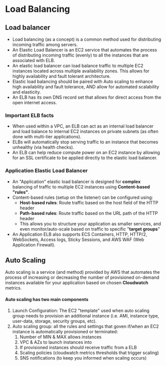 # Load Balancing

## Load balancer

* Load balancing \(as a concept\) is a common method used for distributing incoming traffic among servers.
* An Elastic Load Balancer is an EC2 service that automates the process of distributing incoming traffic \(evenly\) to all the instances that are associated with ELB.
* An elastic load balancer can load balance traffic to multiple EC2 instances located across multiple availability zones. This allows for highly availability and fault tolerant architecture.
* Elastic load balancing should be paired with Auto scaling to enhance high availability and fault tolerance, AND allow for automated scalability and elasticity.
* An ELB has its own DNS record set that allows for direct access from the open internet access.

### Important ELB facts

* When used within a VPC, an ELB can act as an internal load balancer and load balance to internal EC2 instances on private subnets \(as often done with multi-tier applications\).
* ELBs will automatically stop serving traffic to an instance that becomes unhealthy \(via health checks\).
* An ELB can help reduce compute power on an EC2 instance by allowing for an SSL certificate to be applied directly to the elastic load balancer.

### Application Elastic Load Balancer 

* An "Application" elastic load balancer is designed for **complex** balancing of traffic to multiple EC2 instances using **Content-based "rules"**.
* Content-based rules \(setup on the listener\) can be configured using:
  * **Host-based rules**: Route traffic based on the host field of the HTTP header
  * **Path-based rules**: Route traffic based on the URL path of the HTTP header
  * This allows you to structure your application as smaller services, and even monitor/auto-scale based on traffic to specific "**target groups**"
* An Application ELB also supports ECS Containers, HTTP, HTTP/2, WebSockets, Access logs, Sticky Sessions, and AWS WAF \(Web Application Firewall\).

## Auto Scaling

Auto scaling is a service \(and method\) provided by AWS that automates the process of increasing or decreasing the number of provisioned on-demand instances available for your application based on chosen **Cloudwatch** metrics.

#### Auto scaling has two main components

1. Launch Configuration: The EC2 "template" used when auto scaling group needs to provision an additional instance \(i.e. AMI, instance type, user-data, storage, security groups, etc\).
2. Auto scaling group: all the rules and settings that goven if/when an EC2 instance is automatically provisioned or terminated:
   1. Number of MIN & MAX allows instances
   2. VPC & AZs to launch instances into
   3. If provisioned instances should receive traffic from a ELB
   4. Scaling policies \(cloudwatch metrics thresholds that trigger scaling\)
   5. SNS notifications \(to keep you informed when scaling occurs\)

